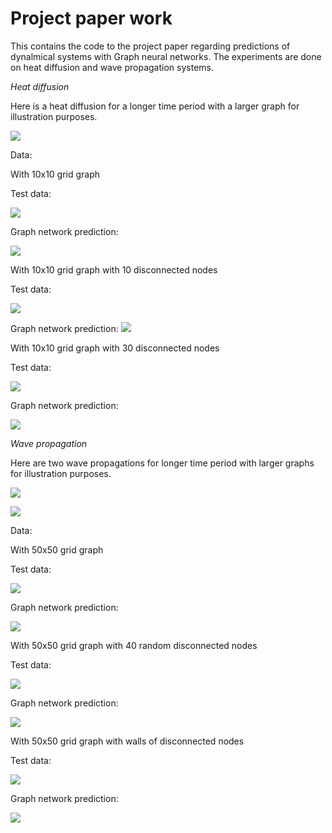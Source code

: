 # Project paper work

This contains the code to the project paper regarding predictions of dynalmical systems with Graph neural networks. The experiments are done on heat diffusion and wave propagation systems.


_Heat diffusion_


Here is a heat diffusion for a longer time period with a larger graph for illustration purposes.

![](./long_time_graph_50hot.gif)

Data:

With 10x10 grid graph

Test data:

![](./heatwave/test0.gif)

Graph network prediction:

![](./heatwave/pred0.gif)

With 10x10 grid graph with 10 disconnected nodes

Test data:

![](./heatwave/test10.gif)

Graph network prediction:
![](./heatwave/pred10.gif)

With 10x10 grid graph with 30 disconnected nodes

Test data:

![](./heatwave/test30.gif)

Graph network prediction:

![](./heatwave/pred30.gif)


_Wave propagation_

Here are two wave propagations for longer time period with larger graphs for illustration purposes.

![](./heatwave/long_time_test.gif)


![](./heatwave/long_time_test2.gif)

Data:

With 50x50 grid graph

Test data:

![](./heatwave/test_no.gif)

Graph network prediction:

![](./heatwave/prediction_no.gif)

With 50x50 grid graph with 40 random disconnected nodes

Test data:

![](./heatwave/test_rand.gif)

Graph network prediction:

![](./heatwave/prediction_rand.gif)

With 50x50 grid graph with walls of disconnected nodes

Test data:

![](./heatwave/test_topbot.gif)

Graph network prediction:

![](./heatwave/prediction_topbot.gif)
